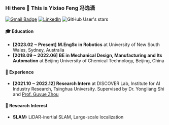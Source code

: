 ### Hi there 👋 This is Yixiao Feng 冯逸潇
[![Gmail Badge](https://img.shields.io/badge/Gmail-d14836?style=flat-square&logo=Gmail&logoColor=white&link=mailto:xffer.robotics@gmail.com)](mailto:xffer.robotics@gmail.com)
[![LinkedIn](https://img.shields.io/badge/-LinkedIn-0077b5?style=round-square&logo=linkedin&logoColor=white&link=https://www.linkedin.com/in/yixiao-feng043/)](https://www.linkedin.com/in/yixiao-feng043/)
![GitHub User's stars](https://img.shields.io/github/stars/YixFeng?affiliations=OWNER%2CCOLLABORATOR&label=all%20stars&logo=Github)

#### 🎓 Education
- **[2023.02 ~ Present]** **M.EngSc in Robotics** at University of New South Wales, Sydney, Australia 
- **[2018.09 ~ 2022.06]** **BE in Mechanical Design, Manufacturing and Its Automation** at Beijing University of Chemical Technology, Beijing, China 

#### 🚀 Experience
- **[2021.10 ~ 2022.12]** **Research Intern** at DISCOVER Lab, Institute for AI Industry Research, Tsinghua University. Supervised by Dr. Yongliang Shi and [Prof. Guyue Zhou](https://air.tsinghua.edu.cn/en/info/1046/1196.htm) 

#### 🎯 Research Interest
- **SLAM:** LiDAR-inertial SLAM, Large-scale localization
